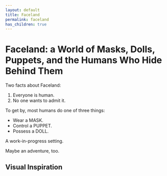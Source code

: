 ```yaml
---
layout: default
title: Faceland
permalink: faceland
has_children: true
---
```


# Faceland: a World of Masks, Dolls, Puppets, and the Humans Who Hide Behind Them


Two facts about Faceland:

1. Everyone is human.
2. No one wants to admit it. 

To get by, most humans do one of three things: 

* Wear a MASK. 
* Control a PUPPET.
* Possess a DOLL. 

A work-in-progress setting.

Maybe an adventure, too.

## Visual Inspiration

<a data-pin-do="embedBoard" data-pin-board-width="400" data-pin-scale-height="240" data-pin-scale-width="80" href="https://www.pinterest.com/adamsgood/masks-puppets-dolls-a-troika-sphere/"></a>

<script async defer src="//assets.pinterest.com/js/pinit.js"></script>